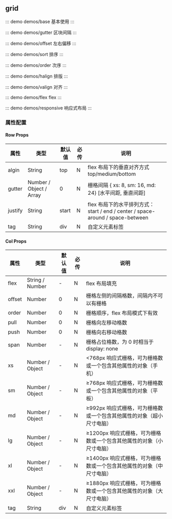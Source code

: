 ## grid 


::: demo demos/base 基本使用
:::

::: demo demos/gutter 区块间隔
:::

::: demo demos/offset 左右偏移
:::

::: demo demos/sort 排序
:::

::: demo demos/order 次序
:::

::: demo demos/halign 排版
:::

::: demo demos/valign 对齐
:::

::: demo demos/flex flex
:::

::: demo demos/responsive 响应式布局
:::

### 属性配置
#### Row Props
| 属性 | 类型 | 默认值 | 必传 | 说明 |
|-----|-----|-----|-----|-----|
|algin|String|top|N|flex 布局下的垂直对齐方式 top/medium/bottom|
|gutter|Number / Object / Array|0|N|栅格间隔 { xs: 8, sm: 16, md: 24} [水平间距, 垂直间距]|
|justify|String|start|N|flex 布局下的水平排列方式：start / end / center / space-around / space-between|
|tag|String|div|N|自定义元素标签|

#### Col Props
| 属性 | 类型 | 默认值 | 必传 | 说明 |
|-----|-----|-----|-----|-----|
|flex|String / Number|-|N|flex 布局填充|
|offset|Number|0|N|栅格左侧的间隔格数，间隔内不可以有栅格|
|order|Number|0|N|栅格顺序，flex 布局模式下有效|
|pull|Number|0|N|栅格向左移动格数|
|push|Number|0|N|栅格向右移动格数|
|span|Number|-|N|栅格占位格数，为 0 时相当于 display: none|
|xs|Number / Object|-|N|<768px 响应式栅格，可为栅格数或一个包含其他属性的对象（手机）|
|sm|Number / Object|-|N|≥768px 响应式栅格，可为栅格数或一个包含其他属性的对象（平板）|
|md|Number / Object|-|N|≥992px 响应式栅格，可为栅格数或一个包含其他属性的对象（超小尺寸电脑）|
|lg|Number / Object|-|N|≥1200px 响应式栅格，可为栅格数或一个包含其他属性的对象（小尺寸电脑）|
|xl|Number / Object|-|N|≥1400px 响应式栅格，可为栅格数或一个包含其他属性的对象（中尺寸电脑）|
|xxl|Number / Object|-|N|≥1880px 响应式栅格，可为栅格数或一个包含其他属性的对象（大尺寸电脑）|
|tag|String|div|N|自定义元素标签|
